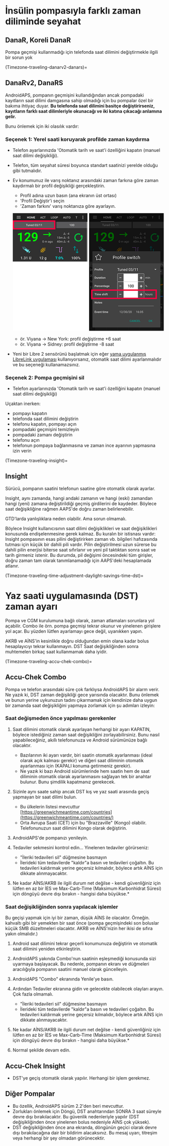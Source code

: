 # İnsülin pompasıyla farklı zaman diliminde seyahat

## DanaR, Koreli DanaR

Pompa geçmişi kullanmadığı için telefonda saat dilimini değiştirmekle ilgili bir sorun yok

(Timezone-traveling-danarv2-danars)=

## DanaRv2, DanaRS

AndroidAPS, pompanın geçmişini kullandığından ancak pompadaki kayıtların saat dilimi damgasına sahip olmadığı için bu pompalar özel bir bakıma ihtiyaç duyar. **Bu telefonda saat dilimini basitçe değiştirirseniz, kayıtların farklı saat dilimleriyle okunacağı ve iki katına çıkacağı anlamına gelir.**

Bunu önlemek için iki olasılık vardır:

### Seçenek 1: Yerel saati koruyarak profilde zaman kaydırma

* Telefon ayarlarınızda 'Otomatik tarih ve saat'i özelliğini kapatın (manuel saat dilimi değişikliği).
* Telefon, tüm seyahat süresi boyunca standart saatinizi yerelde olduğu gibi tutmalıdır.
* Ev konumunuz ile varış noktanız arasındaki zaman farkına göre zaman kaydırmalı bir profil değişikliği gerçekleştirin.
   
   * Profil adına uzun basın (ana ekranın üst ortası)
   * 'Profil Değiştir'i seçin
   * 'Zaman farkını' varış noktanıza göre ayarlayın.
   
   ![Zaman kaydırmalı profil değişikliği](../images/ProfileSwitchTimeShift2.png)
   
   * ör. Viyana -> New York: profil değiştirme +6 saat
   * ör. Viyana -> Sidney: profil değiştirme -8 saat
* Yeni bir Libre 2 sensörünü başlatmak için eğer [yama uygulanmış LibreLink uygulaması](Libre2-time-zone-travelling) kullanıyorsanız, otomatik saat dilimi ayarlanmalıdır ve bu seçeneği kullanamazsınız.

### Seçenek 2: Pompa geçmişini sil

* Telefon ayarlarınızda 'Otomatik tarih ve saat'i özelliğini kapatın (manuel saat dilimi değişikliği)

Uçaktan inerken:

* pompayı kapatın
* telefonda saat dilimini değiştirin
* telefonu kapatın, pompayı açın
* pompadaki geçmişini temizleyin
* pompadaki zamanı değiştirin
* telefonu açın
* telefonun pompaya bağlanmasına ve zaman ince ayarının yapmasına izin verin

(Timezone-traveling-insight)= 

## Insight

Sürücü, pompanın saatini telefonun saatine göre otomatik olarak ayarlar.

Insight, aynı zamanda, hangi andaki zamanın ve hangi (eski) zamandan hangi (yeni) zamana değiştirildiği geçmiş girdilerini de kaydeder. Böylece saat değişikliğine rağmen AAPS'de doğru zaman belirlenebilir.

GTD'larda yanlışlıklara neden olabilir. Ama sorun olmamalı.

Böylece Insight kullanıcısının saat dilimi değişiklikleri ve saat değişiklikleri konusunda endişelenmesine gerek kalmaz. Bu kuralın bir istisnası vardır: Insight pompasının esas pilini değiştirirken zaman vb. bilgileri hafızasında tutması için küçük bir dahili pili vardır. Pilin değiştirilmesi uzun sürerse bu dahili pilin enerjisi biterse saat sıfırlanır ve yeni pil taktıktan sonra saat ve tarih girmeniz istenir. Bu durumda, pil değişimi öncesindeki tüm girişler, doğru zaman tam olarak tanımlanamadığı için AAPS'deki hesaplamada atlanır.

(Timezone-traveling-time-adjustment-daylight-savings-time-dst)=

# Yaz saati uygulamasında (DST) zaman ayarı

Pompa ve CGM kurulumuna bağlı olarak, zaman atlamaları sorunlara yol açabilir. Combo ile örn. pompa geçmişi tekrar okunur ve yinelenen girişlere yol açar. Bu yüzden lütfen ayarlamayı gece değil, uyanıkken yapın.

AKRB ve AİNS'in kesinlikle doğru olduğundan emin olana kadar bolus hesaplayıcıyı tekrar kullanmayın. DST Saat değişikliğinden sonra muhtemelen birkaç saat kullanmamak daha iyidir.

(Timezone-traveling-accu-chek-combo)=

## Accu-Chek Combo

Pompa ve telefon arasındaki süre çok farklıysa AndroidAPS bir alarm verir. Ne yazık ki, DST zaman değişikliği gece yarısında olacaktır. Bunu önlemek ve bunun yerine uykunuzun tadını çıkarmamak için kendinize daha uygun bir zamanda saat değişikliğini yapmaya zorlamak için şu adımları izleyin:

### Saat değişmeden önce yapılması gerekenler

1. Saat dilimini otomatik olarak ayarlayan herhangi bir ayarı KAPATIN, böylece istediğiniz zaman saat değişikliğini zorlayabilirsiniz. Bunu nasıl yapabileceğiniz, akıllı telefonunuza ve Android sürümünüze bağlı olacaktır.
   
   * Bazılarının iki ayarı vardır, biri saatin otomatik ayarlanması (ideal olarak açık kalması gerekir) ve diğeri saat diliminin otomatik ayarlanması için (KAPALI konuma getirmeniz gerekir).
   * Ne yazık ki bazı Android sürümlerinde hem saatin hem de saat diliminin otomatik olarak ayarlanmasını sağlayan tek bir anahtar bulunur. Bunu şimdilik kapatmanız gerekecek.

2. Sizinle aynı saate sahip ancak DST kış ve yaz saati arasında geçiş yapmayan bir saat dilimi bulun.
   
   * Bu ülkelerin listesi mevcuttur [https://greenwichmeantime.com/countries](https://greenwichmeantime.com/countries/)
   * Orta Avrupa Saati (CET) için bu "Brazzaville" (Kongo) olabilir. Telefonunuzun saat dilimini Kongo olarak değiştirin.

3. AndroidAPS'de pompanızı yenileyin.

4. Tedaviler sekmesini kontrol edin... Yinelenen tedaviler görürseniz:
   
   * "İleriki tedavileri sil" düğmesine basmayın
   * İlerideki tüm tedavilerde "kaldır"a basın ve tedavileri çoğaltın. Bu tedavileri kaldırmak yerine geçersiz kılmalıdır, böylece artık AİNS için dikkate alınmayacaktır.

5. Ne kadar AİNS/AKRB ile ilgili durum net değilse - kendi güvenliğiniz için lütfen en az bir İES ve Max-Carb-Time (Maksimum Karbonhidrat Süresi) için döngüyü devre dışı bırakın - hangisi daha büyükse.*

### Saat değişikliğinden sonra yapılacak işlemler

Bu geçişi yapmak için iyi bir zaman, düşük AİNS ile olacaktır. Örneğin. kahvaltı gibi bir yemekten bir saat önce (pompa geçmişindeki son boluslar küçük SMB düzeltmeleri olacaktır. AKRB ve AİNS'nizin her ikisi de sıfıra yakın olmalıdır.)

1. Android saat dilimini tekrar geçerli konumunuza değiştirin ve otomatik saat dilimini yeniden etkinleştirin.
2. AndroidAPS yakında Combo'nun saatinin eşleşmediği konusunda sizi uyarmaya başlayacak. Bu nedenle, pompanın ekranı ve düğmeleri aracılığıyla pompanın saatini manuel olarak güncelleyin.
3. AndroidAPS "Combo" ekranında Yenile'ye basın.
4. Ardından Tedaviler ekranına gidin ve gelecekte olabilecek olayları arayın. Çok fazla olmamalı.
   
   * "İleriki tedavileri sil" düğmesine basmayın
   * İlerideki tüm tedavilerde "kaldır"a basın ve tedavileri çoğaltın. Bu tedavileri kaldırmak yerine geçersiz kılmalıdır, böylece artık AİNS için dikkate alınmayacaktır.

5. Ne kadar AİNS/AKRB ile ilgili durum net değilse - kendi güvenliğiniz için lütfen en az bir İES ve Max-Carb-Time (Maksimum Karbonhidrat Süresi) için döngüyü devre dışı bırakın - hangisi daha büyükse.*

6. Normal şekilde devam edin.

## Accu-Chek Insight

* DST'ye geçiş otomatik olarak yapılır. Herhangi bir işlem gerekmez.

## Diğer Pompalar

* Bu özellik, AndroidAPS sürüm 2.2'den beri mevcuttur.
* Zorlukları önlemek için Döngü, DST anahtarından SONRA 3 saat süreyle devre dışı bırakılacaktır. Bu güvenlik nedenleriyle yapılır (DST değişikliğinden önce yinelenen bolus nedeniyle AİNS çok yüksek).
* DST değişikliğinden önce ana ekranda, döngünün geçici olarak devre dışı bırakılacağına dair bir bildirim alacaksınız. Bu mesaj uyarı, titreşim veya herhangi bir şey olmadan görünecektir.